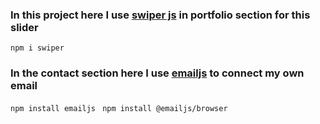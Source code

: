 ### In this project here I use [swiper js](https://swiperjs.com/react) in portfolio section for this slider

`npm i swiper `

### In the contact section here I use [emailjs](https://www.emailjs.com/) to connect my own email

`npm install emailjs `
`npm install @emailjs/browser `
